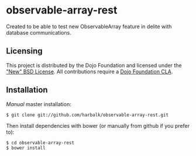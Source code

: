 # observable-array-rest
Created to be able to test new ObservableArray feature in delite with database communications.


## Licensing

This project is distributed by the Dojo Foundation and licensed under the ["New" BSD License](./LICENSE).
All contributions require a [Dojo Foundation CLA](http://dojofoundation.org/about/claForm).

## Installation

_Manual_ master installation:

    $ git clone git://github.com/harbalk/observable-array-rest.git

Then install dependencies with bower (or manually from github if you prefer to):

	$ cd observable-array-rest
	$ bower install
